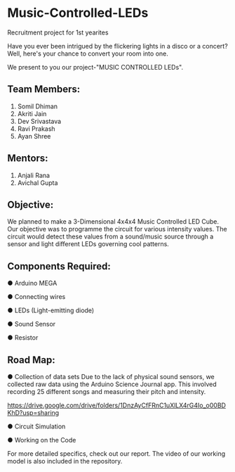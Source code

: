 # Music-Controlled-LEDs
Recruitment project for 1st yearites

Have you ever been intrigued by the flickering lights in a disco or a concert?
Well, here's your chance to convert your room into one.

We present to you our project-"MUSIC CONTROLLED LEDs".
## Team Members:

1. Somil Dhiman
2. Akriti Jain
3. Dev Srivastava
4. Ravi Prakash
5. Ayan Shree

## Mentors:

1. Anjali Rana
2. Avichal Gupta

## Objective:

We planned to make a 3-Dimensional 4x4x4 Music Controlled LED
Cube. Our objective was to programme the circuit for various
intensity values. The circuit would detect these values from a
sound/music source through a sensor and light different LEDs
governing cool patterns.


## Components Required:

● Arduino MEGA 

● Connecting wires

 ● LEDs (Light-emitting diode)

 ● Sound Sensor 

 ● Resistor 


## Road Map:

 ● Collection of data sets
  Due to the lack of physical sound sensors, we collected raw data using the Arduino Science Journal app. This involved recording 25 different songs and measuring their pitch    and  intensity.

   https://drive.google.com/drive/folders/1DnzAyCfFRnC1uXlLX4rG4Io_o00BDKhD?usp=sharing

 ● Circuit Simulation

 ● Working on the Code

For more detailed specifics, check out our report.
The video of our working model is also included in the repository.


